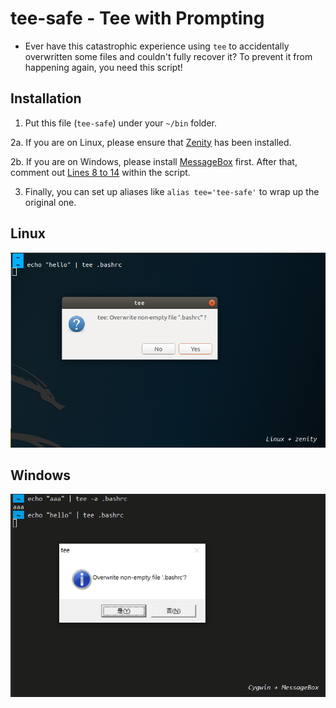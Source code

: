 # tee-safe - Tee with Prompting

- Ever have this catastrophic experience using `tee` to accidentally overwritten some files and couldn't fully recover it? To prevent it from happening again, you need this script!


## Installation

1. Put this file (`tee-safe`) under your `~/bin` folder.

2a. If you are on Linux, please ensure that [Zenity](https://packages.ubuntu.com/search?keywords=zenity) has been installed.

2b. If you are on Windows, please install [MessageBox](https://github.com/davidhcefx/Windows-MessageBox-for-Cmd) first. After that, comment out [Lines 8 to 14](https://github.com/davidhcefx/My-Bash-Scripts/blob/d7eacbb2fffa5d9c84b25831dbbfb76071028261/tee-safe%20-%20Tee%20with%20Prompting/tee-safe#L8-L14) within the script.

3. Finally, you can set up aliases like `alias tee='tee-safe'` to wrap up the original one.

## Linux

<img src="scnshot.png" width=600>

## Windows

<img src="scnshot2.png" width=600>
